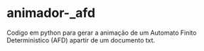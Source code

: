 # animador-_afd
Codigo em python para gerar a animação de um Automato Finito Deterministico (AFD) apartir de um documento txt.
